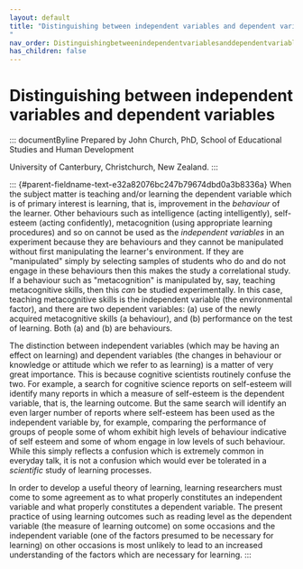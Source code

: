 ```yaml
---
layout: default
title: "Distinguishing between independent variables and dependent variables 
"
nav_order: Distinguishingbetweenindependentvariablesanddependentvariables
has_children: false
---
```

# Distinguishing between independent variables and dependent variables 


::: documentByline
Prepared by John Church, PhD, School of Educational Studies and Human
Development

University of Canterbury, Christchurch, New Zealand.
:::

::: {#parent-fieldname-text-e32a82076bc247b79674dbd0a3b8336a}
When the subject matter is teaching and/or learning the dependent
variable which is of primary interest is learning, that is, improvement
in the *behaviour* of the learner. Other behaviours such as intelligence
(acting intelligently), self-esteem (acting confidently), metacognition
(using appropriate learning procedures) and so on cannot be used as the
*independent variables* in an experiment because they are behaviours and
they cannot be manipulated without first manipulating the learner's
environment. If they are "manipulated" simply by selecting samples of
students who do and do not engage in these behaviours then this makes
the study a correlational study. If a behaviour such as "metacognition"
is manipulated by, say, teaching metacognitive skills, then this *can*
be studied experimentally. In this case, teaching metacognitive skills
is the independent variable (the environmental factor), and there are
two dependent variables: (a) use of the newly acquired metacognitive
skills (a behaviour), and (b) performance on the test of learning. Both
(a) and (b) are behaviours.

The distinction between independent variables (which may be having an
effect on learning) and dependent variables (the changes in behaviour or
knowledge or attitude which we refer to as learning) is a matter of very
great importance. This is because cognitive scientists routinely confuse
the two. For example, a search for cognitive science reports on
self-esteem will identify many reports in which a measure of self-esteem
is the dependent variable, that is, the learning outcome. But the same
search will identify an even larger number of reports where self-esteem
has been used as the independent variable by, for example, comparing the
performance of groups of people some of whom exhibit high levels of
behaviour indicative of self esteem and some of whom engage in low
levels of such behaviour. While this simply reflects a confusion which
is extremely common in everyday talk, it is not a confusion which would
ever be tolerated in a *scientific* study of learning processes.

In order to develop a useful theory of learning, learning researchers
must come to some agreement as to what properly constitutes an
independent variable and what properly constitutes a dependent variable.
The present practice of using learning outcomes such as reading level as
the dependent variable (the measure of learning outcome) on some
occasions and the independent variable (one of the factors presumed to
be necessary for learning) on other occasions is most unlikely to lead
to an increased understanding of the factors which are necessary for
learning.
:::
